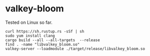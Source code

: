 # valkey-bloom

Tested on Linux so far.

```
curl https://sh.rustup.rs -sSf | sh
sudo yum install clang
cargo build --all --all-targets  --release
find . -name "libvalkey_bloom.so"  
valkey-server --loadmodule ./target/release/libvalkey_bloom.so
```